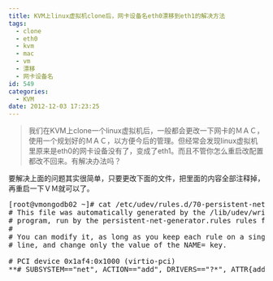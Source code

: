 ```yaml
---
title: KVM上linux虚拟机clone后，网卡设备名eth0漂移到eth1的解决方法
tags:
  - clone
  - eth0
  - kvm
  - mac
  - vm
  - 漂移
  - 网卡设备名
id: 549
categories:
  - KVM
date: 2012-12-03 17:23:25
---
```


> 我们在KVM上clone一个linux虚拟机后，一般都会更改一下网卡的ＭＡＣ，使用一个规划好的ＭＡＣ，以方便今后的管理。但经常会发现linux虚拟机里原来是eth0的网卡设备没有了，变成了eth1。而且不管你怎么重启改配置都改不回来。有解决办法吗？

要解决上面的问题其实很简单，只要更改下面的文件，把里面的内容全部注释掉，再重启一下ＶＭ就可以了。
<pre class="blush: php">
[root@vmongodb02 ~]# cat /etc/udev/rules.d/70-persistent-net.rules 
# This file was automatically generated by the /lib/udev/write_net_rules
# program, run by the persistent-net-generator.rules rules file.
#
# You can modify it, as long as you keep each rule on a single
# line, and change only the value of the NAME= key.

# PCI device 0x1af4:0x1000 (virtio-pci)
**# SUBSYSTEM=="net", ACTION=="add", DRIVERS=="?*", ATTR{address}=="00:01:02:03:01:04", ATTR{type}=="1", KERNEL=="eth*", NAME="eth0"**
</pre>